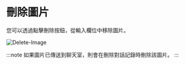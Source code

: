 # 刪除圖片

您可以透過點擊刪除按鈕，從輸入欄位中移除圖片。

![Delete-Image](/img/image-upload/delete-image.png)

:::note
如果圖片已傳送到聊天室，則會在刪除對話記錄時刪除該圖片。
:::